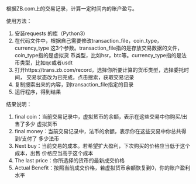 根据ZB.com上的交易记录，计算一定时间内的账户盈亏。

使用方法：
1. 安装requests 的库（Python3）
2. 在代码文件中，根据自己需要修改transaction_file，coin_type，currency_type
   这3个参数。transaction_file指的是存放交易数据的文件，coin_type指的是虚拟货
   币类型，比如hsr，btc等。currency_type指的是法币类型，比如qc或者usdt
3. 打开https://trans.zb.com/record，选择你所要计算的货币类型，选择委托时间，
   交易状态改为已完成，点击搜索，获取交易记录
4. 复制搜索出来的内容，到transaction_file指定的目录
5. 运行程序，得到结果

结果说明：
1. final coin：当前交易记录中，虚拟货币的余额，表示在这些交易中你购买/出售了多少
   虚拟货币
2. final money：当前交易记录中，法币的余额，表示你在这些交易中你总共得到/支付了
   多少法币
3. Next buy：当前交易的成本。若希望扩大盈利，下次购买的价格应当低于这个成本，出售
   价格应当高于这个成本
4. The last price：你所选择的货币的最新成交价格
5. Actual Benefit：按照当前成交价格，若虚拟货币余额恢复到0，你的账户盈利水平
